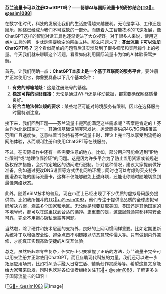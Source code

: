 **芬兰流量卡可以注册ChatGPT吗？——畅聊AI与国际流量卡的奇妙结合[[TG💪+ @esim1088](https://t.me/s/esim1088)]**

在数字化时代，科技的发展让我们的生活变得越来越便利。无论是学习、工作还是娱乐，网络已经成为我们不可或缺的一部分。而随着人工智能技术的飞速发展，像ChatGPT这样的智能对话工具也逐渐走进了大众视野。对于很多人来说，使用这类AI工具的第一步就是需要稳定的网络支持。那么问题来了：**芬兰流量卡可以注册ChatGPT吗？** 这个看似简单的问题背后其实涉及到了很多细节和实际操作上的考量。今天我们就来聊聊这个话题，看看如何利用国际流量卡为你的AI体验保驾护航。

首先，让我们明确一点：**ChatGPT本质上是一个基于互联网的服务平台**。要注册并正常使用它，你需要具备以下几个基本条件：
1. **有效的邮箱地址**：这是注册账号的基础。
2. **稳定可靠的网络连接**：无论是通过Wi-Fi还是移动数据，都需要确保网络质量良好。
3. **符合当地法律法规的要求**：某些地区可能对跨境服务有限制，因此在选择服务时需特别注意。

接下来，我们回到正题——芬兰流量卡是否能满足这些需求呢？答案是肯定的！芬兰作为北欧国家之一，其通信基础设施非常发达，运营商提供的4G/5G网络覆盖范围广且速度快。这意味着当你持有芬兰流量卡时，理论上完全可以享受到流畅的网络体验，从而顺利注册和使用ChatGPT等在线服务。

不过，在实际操作中还有一些需要注意的地方。比如，部分用户可能会遇到“IP地址限制”或“地理位置验证”的问题。这是因为许多平台为了防止滥用资源或者规避版权保护措施，会对特定地区的访问进行限制。针对这种情况，建议大家提前做好准备，例如通过更改DNS设置等方式优化网络环境；同时也可以考虑购买支持多国漫游功能的国际流量卡，这样不仅能够避免上述麻烦，还能让你随时随地切换到最佳网络状态。

此外，随着eSIM技术的普及，现在市面上已经出现了不少优质的虚拟号码服务提供商。比如我所推荐的[TG💪+ @esim1088](https://t.me/s/esim1088)，他们专注于提供高品质的全球虚拟号码解决方案，涵盖多个国家和地区。无论你是想要获取美国、英国还是其他国家的本地号码，都可以在这里找到合适的选择。更重要的是，这些服务通常都非常安全可靠，完全不用担心隐私泄露等问题。

当然啦，除了硬件和技术层面的支持外，良好的上网习惯同样重要。比如定期更新系统补丁以增强安全性、避免点击不明链接以防恶意软件侵入等。只有做到内外兼修，才能真正实现高效便捷的AI交互体验。

总之，虽然听起来有些复杂，但实际上只要掌握了正确的方法，芬兰流量卡完全可以用来注册并正常使用ChatGPT。而且借助现代科技的力量，我们还可以进一步拓展应用场景，比如将AI助手融入日常生活、辅助创作灵感等等。希望这篇文章能给大家带来启发，同时也欢迎各位读者继续关注[TG💪+ @esim1088](https://t.me/s/esim1088)，了解更多关于国际流量卡的知识！

[[TG💪+ @esim1088](https://t.me/s/esim1088) ![Image](https://i.postimg.cc/4NQfJmqS/Snipaste-2025-05-13-00-14-12.png)]